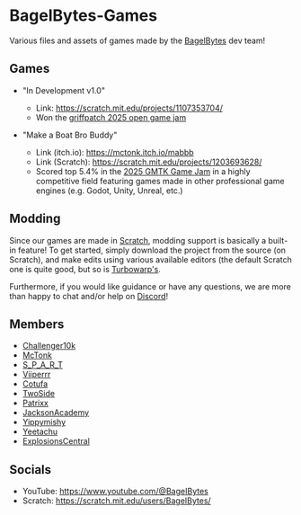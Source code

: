 # BagelBytes-Games
Various files and assets of games made by the [BagelBytes](https://www.youtube.com/@BageIBytes) dev team!

## Games
- "In Development v1.0"
  - Link: https://scratch.mit.edu/projects/1107353704/
  - Won the [griffpatch 2025 open game jam](https://www.youtube.com/watch?v=D30poDgAe48&t=149s)

- "Make a Boat Bro Buddy"
  - Link (itch.io): https://mctonk.itch.io/mabbb
  - Link (Scratch): https://scratch.mit.edu/projects/1203693628/
  - Scored top 5.4% in the [2025 GMTK Game Jam](https://itch.io/jam/gmtk-2025) in a highly competitive field featuring games made in other professional game engines (e.g. Godot, Unity, Unreal, etc.)

## Modding
Since our games are made in [Scratch](https://www.scratch.mit.edu), modding support is basically a built-in feature! To get started, simply download the project from the source (on Scratch), and make edits using various available editors (the default Scratch one is quite good, but so is [Turbowarp's](https://turbowarp.org/editor).

Furthermore, if you would like guidance or have any questions, we are more than happy to chat and/or help on [Discord](https://discord.gg/9VVEH7cYXx)!

## Members
- [Challenger10k](https://www.youtube.com/@Challenger10K)
- [McTonk](https://www.youtube.com/@McTonk)
- [S_P_A_R_T](https://www.youtube.com/@SPARTonScratch)
- [Viiperrr](https://www.youtube.com/@bigfatsnakeviiper)
- [Cotufa](https://www.youtube.com/@CotufaPixel)
- [TwoSide](https://www.youtube.com/@realtwosidegames)
- [Patrixx](https://scratch.mit.edu/users/--Patrixx--/_)
- [JacksonAcademy](https://www.youtube.com/@JacksonAcademy1_)
- [Yippymishy](https://www.youtube.com/@yippymishy)
- [Yeetachu](https://www.youtube.com/@YeetachuAnimation)
- [ExplosionsCentral](https://www.youtube.com/channel/UCFtIGBmE0Lk5jajxnLqhCDg)

## Socials
- YouTube: https://www.youtube.com/@BageIBytes
- Scratch: https://scratch.mit.edu/users/BageIBytes/
